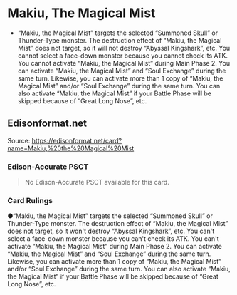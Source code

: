 # Makiu, The Magical Mist

*   “Makiu, the Magical Mist” targets the selected “Summoned Skull” or Thunder-Type monster. The destruction effect of “Makiu, the Magical Mist” does not target, so it will not destroy “Abyssal Kingshark”, etc. You cannot select a face-down monster because you cannot check its ATK. You cannot activate “Makiu, the Magical Mist” during Main Phase 2. You can activate “Makiu, the Magical Mist” and “Soul Exchange” during the same turn. Likewise, you can activate more than 1 copy of “Makiu, the Magical Mist” and/or “Soul Exchange” during the same turn. You can also activate “Makiu, the Magical Mist” if your Battle Phase will be skipped because of “Great Long Nose”, etc.

## Edisonformat.net

Source: https://edisonformat.net/card?name=Makiu,%20the%20Magical%20Mist

### Edison-Accurate PSCT

> No Edison-Accurate PSCT available for this card.

### Card Rulings

●“Makiu, the Magical Mist” targets the selected “Summoned Skull” or Thunder-Type monster. The destruction effect of “Makiu, the Magical Mist” does not target, so it won't destroy “Abyssal Kingshark”, etc. You can't select a face-down monster because you can't check its ATK. You can't activate “Makiu, the Magical Mist” during Main Phase 2. You can activate “Makiu, the Magical Mist” and “Soul Exchange” during the same turn. Likewise, you can activate more than 1 copy of “Makiu, the Magical Mist” and/or “Soul Exchange” during the same turn. You can also activate “Makiu, the Magical Mist” if your Battle Phase will be skipped because of “Great Long Nose”, etc.
            